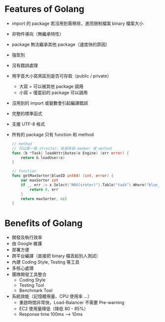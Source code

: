 # Features of Golang

- import 的 package 若沒用到需移除，進而限制檔案 binary 檔案大小
- 非物件導向（無繼承特性）
- package 無法繼承其他 package（速度快的原因）
- 強型別
- 沒有錯誤處理
- 用字首大小寫來區別是否可存取（public / private）
    - 大寫 = 可以被其他 package 調用
    - 小寫 = 僅當前的 package 可以調用
- 沒用到的 import 或變數會引起編譯錯誤
- 完整的標準函式
- 支援 UTF-8 格式
- 所有的 package 只有 function 和 method

  ```go
  // method
  // 可以寫一個 structor，有很多個 member 或 method
  func (b *Task) loadAttributes(e Engine) (err error) {
      return b.loadUser(e)
  }
  
  // function
  func getMaxSorter(blueID int64) (int, error) {
      var maxSorter int
      if _, err := x.Select("MAX(sroter)").Table("task").Where("blue_id = ?", blueID).Get(&maxSorter); err != nil {
          return 0, err
      }
      return maxSorter, nil
  }
  ```

# Benefits of Golang

- 開發及執行效率
- 由 Google 維護
- 部署方便
- 跨平台編譯（直接把 binary 檔丟給別人測試）
- 內建 Coding Style, Testing 等工具
- 多核心處理
- 團隊開發工具整合
    - Coding Style
    - Testing Tool
    - Benchmark Tool
- 系統效能（記憶體用量、CPU 使用率 ...）
    - 重啟時間非常快，Load-Balancer 不需要 Pre-warning
    - EC2 使用量降低（降低 80 - 85%）
    - Response time 100ms —> 10ms
